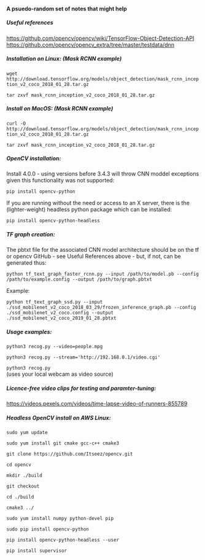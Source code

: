 #### A psuedo-random set of notes that might help

##### Useful references

https://github.com/opencv/opencv/wiki/TensorFlow-Object-Detection-API
https://github.com/opencv/opencv_extra/tree/master/testdata/dnn

##### Installation on Linux: (Mask RCNN example)

`wget http://download.tensorflow.org/models/object_detection/mask_rcnn_inception_v2_coco_2018_01_28.tar.gz`

`tar zxvf mask_rcnn_inception_v2_coco_2018_01_28.tar.gz`

##### Install on MacOS: (Mask RCNN example)

`curl -O http://download.tensorflow.org/models/object_detection/mask_rcnn_inception_v2_coco_2018_01_28.tar.gz`

`tar zxvf mask_rcnn_inception_v2_coco_2018_01_28.tar.gz`

##### OpenCV installation:

Install 4.0.0 - using versions before 3.4.3 will throw CNN moddel exceptions given this functionality was not supported:

`pip install opencv-python`

If you are running without the need or access to an X server, there is the (lighter-weight) headless python package which can be installed:

`pip install opencv-python-headless`

##### TF graph creation:

The pbtxt file for the associated CNN model architecture should be on the tf or opencv GitHub - see Useful References above - but, if not, can be generated thus:

`python tf_text_graph_faster_rcnn.py --input /path/to/model.pb --config /path/to/example.config --output /path/to/graph.pbtxt`

Example:

`python tf_text_graph_ssd.py --input ./ssd_mobilenet_v2_coco_2018_03_29/frozen_inference_graph.pb --config ./ssd_mobilenet_v2_coco.config --output ./ssd_mobilenet_v2_coco_2019_01_28.pbtxt`

##### Usage examples:

`python3 recog.py --video=people.mpg`

`python3 recog.py --stream='http://192.168.0.1/video.cgi'`

`python3 recog.py`  
(uses your local webcam as video source)

##### Licence-free video clips for testing and paramter-tuning:

https://videos.pexels.com/videos/time-lapse-video-of-runners-855789


##### Headless OpenCV install on AWS Linux:

`sudo yum update`

`sudo yum install git cmake gcc-c++ cmake3`

`git clone https://github.com/Itseez/opencv.git`

`cd opencv`

`mkdir ./build`

`git checkout`

`cd ./build`

`cmake3 ../`

`sudo yum install numpy python-devel pip`

`sudo pip install opencv-python`

`pip install opencv-python-headless --user`

`pip install supervisor`
